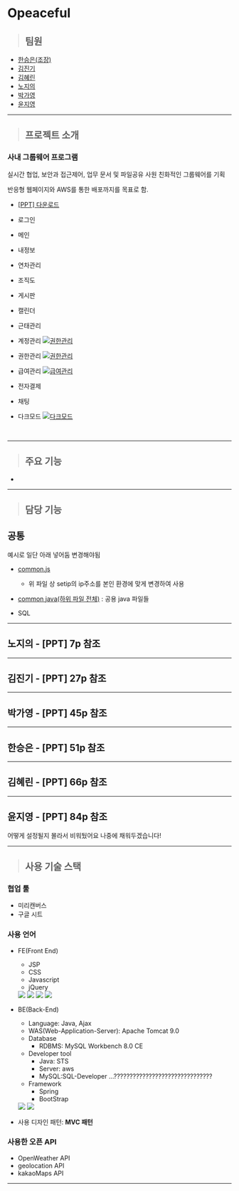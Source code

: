 # Opeaceful

> ## 팀원

- [한승은(조장)](#한승은---ppt-p-참조)
- [김진기](#김진기---ppt-p-참조)
- [김혜린](#김혜린---ppt-p-참조)
- [노지의](#노지의---ppt-p-참조)
- [박가영](#박가영---ppt-p-참조)
- [윤지영](#윤지영---ppt-p-참조)


---

> ## 프로젝트 소개

### 사내 그룹웨어 프로그램

실시간 협업, 보안과 접근제어, 업무 문서 및 파일공유 
사원 친화적인 그룹웨어를 기획

반응형 웹페이지와 AWS를 통한 배포까지를 목표로 함. 

- <a href="./Opeaceful/src/main/webapp/resources/etc/Opeaceful_PPT.pdf" download="Opeaceful.pdf">[PPT] 다운로드</a>



- 로그인

- 메인

- 내정보

- 연차관리

- 조직도

- 게시판

- 캘린더

- 근태관리

- 계정관리
 [![권한관리](./Opeaceful/src/main/webapp/resources/etc/video/member.gif)](#프로젝트-소개)

- 권한관리
 [![권한관리](./Opeaceful/src/main/webapp/resources/etc/video/role.gif)](#프로젝트-소개)

- 급여관리
  [![급여관리](./Opeaceful/src/main/webapp/resources/etc/video/salary.gif)](#프로젝트-소개)

- 전자결제

- 채팅

- 다크모드
  [![다크모드](./Opeaceful/src/main/webapp/resources/etc/video/darkmode.gif)](#프로젝트-소개)



<br>

---



> ## 주요 기능

- 

---

> ## 담당 기능

## 공통

예시로 일단 아래 넣어둠 변경해야됨
- [common.js](./Opeaceful/src/main/webapp/resources/js/common.js)
  - 위 파일 상 setip의 ip주소를 본인 환경에 맞게 변경하여 사용
- [common java(하위 파일 전체)](./SEMI_MZ/src/mz/common) : 공용 java 파일들

- SQL


---

## 노지의 - [PPT] 7p 참조



---


## 김진기 - [PPT] 27p 참조



---

## 박가영 - [PPT] 45p 참조



---

## 한승은 - [PPT] 51p 참조



---

## 김혜린 - [PPT] 66p 참조



---

## 윤지영 - [PPT] 84p 참조

 어떻게 설정될지 몰라서 비워뒀어요 
 나중에 채워두겠습니다!


---



> ## 사용 기술 스택

### 협업 툴

- 미리캔버스
- 구글 시트

### 사용 언어

- FE(Front End)

  - JSP
  - CSS
  - Javascript
  - jQuery
  <img src="https://img.shields.io/badge/HTML5-E34F26?style=flat&logo=HTML5&logoColor=white"/>
  <img src="https://img.shields.io/badge/CSS5-1572B6?style=flat&logo=CSS5&logoColor=white"/>
  <img src="https://img.shields.io/badge/javascript-F7DF1E?style=flat&logo=javascript&logoColor=white"/>
  <img src="https://img.shields.io/badge/jquery-0769AD?style=flat&logo=jquery&logoColor=white"/>


- BE(Back-End)

  - Language: Java, Ajax
  - WAS(Web-Application-Server): Apache Tomcat 9.0
  - Database
    - RDBMS: MySQL Workbench 8.0 CE 
  - Developer tool
    - Java: STS
    - Server: aws
    - MySQL:SQL-Developer ...??????????????????????????????? 
  - Framework
    - Spring
    - BootStrap
   <img src="https://img.shields.io/badge/mysql-4479A1?style=flat&logo=mysql&logoColor=white"/>
   <img src="https://img.shields.io/badge/Spring-6DB33F?style=flat&logo=Spring&logoColor=white"/>

- 사용 디자인 패턴: **MVC 패턴**

### 사용한 오픈 API

- OpenWeather API
- geolocation API
- kakaoMaps API

---
